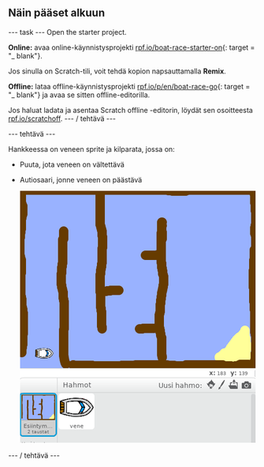 ## Näin pääset alkuun

\--- task \--- Open the starter project.

**Online:** avaa online-käynnistysprojekti [rpf.io/boat-race-starter-on](http://rpf.io/boat-race-starter-on){: target = "_ blank"}.

Jos sinulla on Scratch-tili, voit tehdä kopion napsauttamalla **Remix**.

**Offline:** lataa offline-käynnistysprojekti [rpf.io/p/en/boat-race-go](http://rpf.io/p/en/boat-race-go){: target = "_ blank"} ja avaa se sitten offline-editorilla.

Jos haluat ladata ja asentaa Scratch offline -editorin, löydät sen osoitteesta [rpf.io/scratchoff](http://rpf.io/scratchoff). \--- / tehtävä \---

\--- tehtävä \---

Hankkeessa on veneen sprite ja kilparata, jossa on:

- Puuta, jota veneen on vältettävä
- Autiosaari, jonne veneen on päästävä
    
    ![screenshot](images/boat-starter.png)

\--- / tehtävä \---